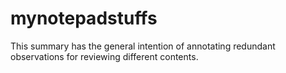 # mynotepadstuffs

This summary has the general intention of annotating redundant observations for reviewing different contents.
